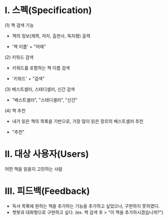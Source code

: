 I. 스펙(Specification)  
=======================
 (1) 책 검색 기능  
  - 책의 정보(제목, 저자, 출판사, 독자평) 출력
  
  - '책 이름' + "어때"  
 
 (2) 키워드 검색  
  - 키워드를 포함하는 책 이름 검색  
  
  - '키워드' + "검색"  
  
 (3) 베스트셀러, 스테디셀러, 신간 검색  
  - "베스트셀러", "스테디셀러", "신간"  
  
 (4) 책 추천  
  - 내가 읽은 책의 목록을 기반으로, 가장 많이 읽은 장르의 베스트셀러 추천
  
  - "추천"  
  
II. 대상 사용자(Users)
========================
 어떤 책을 읽을지 고민하는 사람
   
III. 피드백(Feedback)
=====================
 - 독서 목록에 원하는 책을 추가하는 기능을 추가하고 싶었으나, 구현하지 못하였다.
 - 챗봇과 대화형으로 구현하고 싶다. (ex. 책 검색 후 > "이 책을 추가하시겠습니까?")
